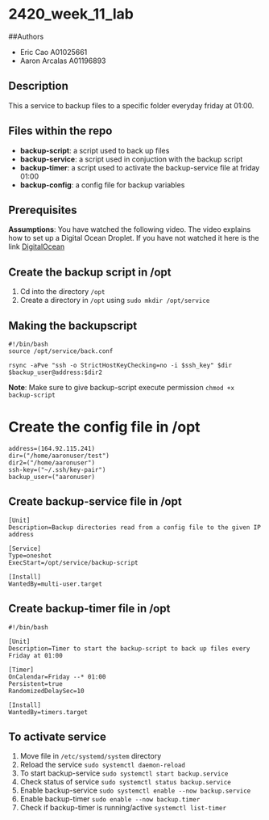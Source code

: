 # 2420_week_11_lab

##Authors
- Eric Cao A01025661
- Aaron Arcalas A01196893

## Description
This a service to backup files to a specific folder everyday friday at 01:00.

## Files within the repo
- **backup-script**: a script used to back up files
- **backup-service**: a script used in conjuction with the backup script
- **backup-timer**: a script used to activate the backup-service file at friday 01:00
- **backup-config**: a config file for backup variables

## Prerequisites
**Assumptions**: You have watched the following video. The video explains how to set up a Digital Ocean Droplet.
If you have not watched it here is the link [DigitalOcean](https://vimeo.com/758870226/f75da348fc?embedded=true&source=video_title&owner=17609105)

## Create the backup script in /opt
1. Cd into the directory `/opt`
2. Create a directory in `/opt` using `sudo mkdir /opt/service`

## Making the backupscript

```
#!/bin/bash
source /opt/service/back.conf

rsync -aPve "ssh -o StrictHostKeyChecking=no -i $ssh_key" $dir $backup_user@address:$dir2
```
**Note**: Make sure to give backup-script execute permission `chmod +x backup-script`

# Create the config file in /opt

```
address=(164.92.115.241)
dir=("/home/aaronuser/test")
dir2=("/home/aaronuser")
ssh-key=("~/.ssh/key-pair")
backup_user=("aaronuser)
```

## Create backup-service file in /opt

```
[Unit]
Description=Backup directories read from a config file to the given IP address

[Service]
Type=oneshot
ExecStart=/opt/service/backup-script

[Install]
WantedBy=multi-user.target
```

## Create backup-timer file in /opt

```
#!/bin/bash

[Unit]
Description=Timer to start the backup-script to back up files every Friday at 01:00

[Timer]
OnCalendar=Friday --* 01:00
Persistent=true
RandomizedDelaySec=10

[Install]
WantedBy=timers.target
```

## To activate service
1. Move file in `/etc/systemd/system` directory
2. Reload the service `sudo systemctl daemon-reload`
3. To start backup-service `sudo systemctl start backup.service`
4. Check status of service `sudo systemctl status backup.service`
5. Enable backup-service `sudo systemctl enable --now backup.service`
6. Enable backup-timer `sudo enable --now backup.timer`
7. Check if backup-timer is running/active `systemctl list-timer`


